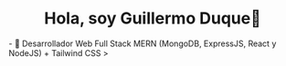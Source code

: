 
<div id="header" class="header">
  <h1 align="center">Hola, soy Guillermo Duque<a>👋</h1>
    - 🌱 Desarrollador Web Full Stack MERN (MongoDB, ExpressJS, React y NodeJS) + Tailwind CSS >
    
</div>  

### 


<!--
**GuillermoDuKe/GuillermoDuKe** is a ✨ _special_ ✨ repository because its `README.md` (this file) appears on your GitHub profile.

Here are some ideas to get you started:

- 🔭 I’m currently working on ...
- 🌱 I’m currently learning ...
- 👯 I’m looking to collaborate on ...
- 🤔 I’m looking for help with ...
- 💬 Ask me about ...
- 📫 How to reach me: ...
- 😄 Pronouns: ...
- ⚡ Fun fact: ...
-->
